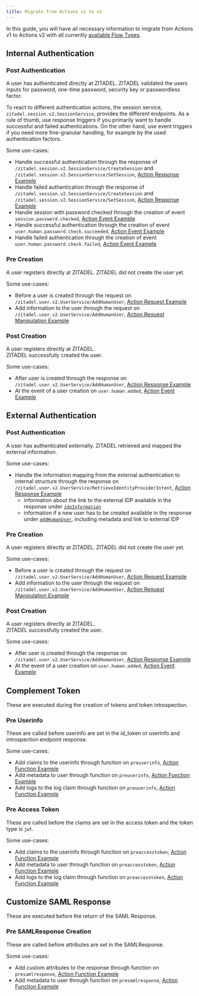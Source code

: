 ```yaml
---
title: Migrate from Actions v1 to v2
---
```


In this guide, you will have all necessary information to migrate from Actions v1 to Actions v2 with all currently [available Flow Types](/apis/actions/introduction#available-flow-types).

## Internal Authentication

### Post Authentication

A user has authenticated directly at ZITADEL.
ZITADEL validated the users inputs for password, one-time password, security key or passwordless factor.

To react to different authentication actions, the session service, `zitadel.session.v2.SessionService`, provides the different endpoints. As a rule of thumb, use response triggers if you primarily want to handle successful and failed authentications. On the other hand, use event triggers if you need more fine-granular handling, for example by the used authentication factors.  

Some use-cases:

- Handle successful authentication through the response of `/zitadel.session.v2.SessionService/CreateSession` and `/zitadel.session.v2.SessionService/SetSession`, [Action Response Example](./testing-response)
- Handle failed authentication through the response of `/zitadel.session.v2.SessionService/CreateSession` and `/zitadel.session.v2.SessionService/SetSession`, [Action Response Example](./testing-response)
- Handle session with password checked through the creation of event `session.password.checked`, [Action Event Example](./testing-event)
- Handle successful authentication through the creation of event `user.human.password.check.succeeded`, [Action Event Example](./testing-event)
- Handle failed authentication through the creation of event `user.human.password.check.failed`, [Action Event Example](./testing-event)

### Pre Creation

A user registers directly at ZITADEL.
ZITADEL did not create the user yet.

Some use-cases:

- Before a user is created through the request on `/zitadel.user.v2.UserService/AddHumanUser`, [Action Request Example](./testing-request)
- Add information to the user through the request on `/zitadel.user.v2.UserService/AddHumanUser`, [Action Request Manipulation Example](./testing-request-manipulation)

### Post Creation

A user registers directly at ZITADEL.  
ZITADEL successfully created the user.

Some use-cases:

- After user is created through the response on `/zitadel.user.v2.UserService/AddHumanUser`, [Action Response Example](./testing-response)
- At the event of a user creation on `user.human.added`, [Action Event Example](./testing-event)

## External Authentication

### Post Authentication

A user has authenticated externally. ZITADEL retrieved and mapped the external information.

Some use-cases:

- Handle the information mapping from the external authentication to internal structure through the response on `/zitadel.user.v2.UserService/RetrieveIdentityProviderIntent`, [Action Response Example](./testing-response)
  - information about the link to the external IDP available in the response under [`idpInformation`](/apis/resources/user_service_v2/user-service-retrieve-identity-provider-intent)
  - information if a new user has to be created available in the response under [`addHumanUser`](/apis/resources/user_service_v2/user-service-retrieve-identity-provider-intent), including metadata and link to external IDP

### Pre Creation

A user registers directly at ZITADEL.
ZITADEL did not create the user yet.

Some use-cases:

- Before a user is created through the request on `/zitadel.user.v2.UserService/AddHumanUser`, [Action Request Example](./testing-request)
- Add information to the user through the request on `/zitadel.user.v2.UserService/AddHumanUser`, [Action Request Manipulation Example](./testing-request-manipulation)

### Post Creation

A user registers directly at ZITADEL.  
ZITADEL successfully created the user.

Some use-cases:

- After user is created through the response on `/zitadel.user.v2.UserService/AddHumanUser`, [Action Response Example](./testing-response)
- At the event of a user creation on `user.human.added`, [Action Event Example](./testing-event)

## Complement Token

These are executed during the creation of tokens and token introspection.

### Pre Userinfo

These are called before userinfo are set in the id_token or userinfo and introspection endpoint response.

Some use-cases:

- Add claims to the userinfo through function on `preuserinfo`, [Action Function Example](./testing-function)
- Add metadata to user through function on `preuserinfo`, [Action Function Example](./testing-function)
- Add logs to the log claim through function on `preuserinfo`, [Action Function Example](./testing-function)

### Pre Access Token

These are called before the claims are set in the access token and the token type is `jwt`.

Some use-cases:

- Add claims to the userinfo through function on `preaccesstoken`, [Action Function Example](./testing-function)
- Add metadata to user through function on `preaccesstoken`, [Action Function Example](./testing-function)
- Add logs to the log claim through function on `preaccesstoken`, [Action Function Example](./testing-function)

## Customize SAML Response

These are executed before the return of the SAML Response.

### Pre SAMLResponse Creation

These are called before attributes are set in the SAMLResponse.

Some use-cases:

- Add custom attributes to the response through function on `presamlresponse`, [Action Function Example](./testing-function)
- Add metadata to user through function on `presamlresponse`, [Action Function Example](./testing-function)



